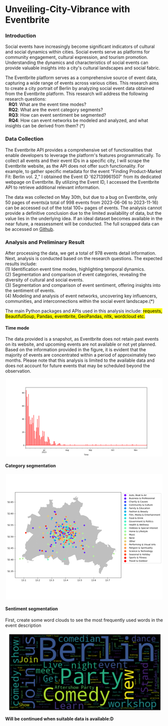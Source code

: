 # Unveiling-City-Vibrance with Eventbrite

### Introduction

Social events have increasingly become significant indicators of cultural and social dynamics within cities. Social events serve as platforms for community engagement, cultural expression, and tourism promotion. Understanding the dynamics and characteristics of social events can provide valuable insights into a city's cultural landscapes and social fabric.

The Eventbrite platform serves as a comprehensive source of event data, capturing a wide range of events across various cities. This research aims to create a city portrait of Berlin by analyzing social event data obtained from the Eventbrite platform. This research will address the following research questions:<br>
&ensp; **RQ1**: What are the event time modes? <br>
&ensp; **RQ2**: What are the event category segments? <br>
&ensp; **RQ3**: How can event sentiment be segmented? <br>
&ensp; **RQ4**: How can event networks be modeled and analyzed, and what insights can be derived from them? (*)

### Data Collection
The Eventbrite API provides a comprehensive set of functionalities that enable developers to leverage the platform's features programmatically. 
To collect all events and their event IDs in a specific city, I will scrape the Eventbrite website, as the API does not offer such functionality. For example, to gather specific metadata for the event "Finding Product-Market Fit: Berlin vol. 2," I obtained the Event ID '627139961507' from its dedicated webpage on Eventbrite. By utilizing the Event ID, I accessed the Eventbrite API to retrieve additional relevant information. 

The data was collected on May 30th, but due to a bug on Eventbrite, only 50 pages of events(a total of 998 events from 2023-06-06 to 2023-11-16) can be accessed out of the total 100+ pages of events. The analysis cannot provide a definitive conclusion due to the limited availability of data, but the value lies in the underlying idea. If an ideal dataset becomes available in the near future, a reassessment will be conducted. The full scrapped data can be accessed on [Github](https://github.com/chennnxu/eventbrite/tree/29263d81ee27797d60ee31f141c1946fd6e095eb/data).

### Analysis and Preliminary Result

After processing the data, we get a total of 978 events detail information. Next, analysis is conducted based on the research questions. The expected results include:<br>
(1) Identification event time modes, highlighting temporal dynamics.<br>
(2) Segmentation and comparison of event categories, revealing the diversity of cultural and social events.<br>
(3) Segmentation and comparison of event sentiment, offering insights into the sentiment of events.<br>
(4) Modeling and analysis of event networks, uncovering key influencers, communities, and interconnections within the social event landscape.(*)

The main Python packages and APIs used in this analysis include:
<mark>
requests, BeautifulSoup, Pandas, eventbrite, GeoPandas, nltk, wordcloud etc.
</mark>

#### Time mode
The data provided is a snapshot, as Eventbrite does not retain past events on its website, and upcoming events are not available or not yet planned. Based on the information provided in the figure, it is evident that the majority of events are concentrated within a period of approximately two months. Please note that this analysis is limited to the available data and does not account for future events that may be scheduled beyond the observation.
<div align = "center">
<img src="https://github.com/chennnxu/chennnxu.github.io/blob/5bf0f4e8e7b3441b50259f1d790e98288533a088/assets/img/eventbrite/time_mode.png" width = "500" alt="timemode" align=center />
</div>

#### Category segmentation

<div align = "center">
<img src="https://github.com/chennnxu/chennnxu.github.io/blob/5bf0f4e8e7b3441b50259f1d790e98288533a088/assets/img/eventbrite/category.png" width = "500" alt="category" align=center />
</div>

#### Sentiment segmentation

First, create some word clouds to see the most frequently used words in the event description
<div align = "center">
<img src="https://github.com/chennnxu/chennnxu.github.io/blob/5bf0f4e8e7b3441b50259f1d790e98288533a088/assets/img/eventbrite/wordcloud.png" width = "500" alt="category" align=center />
</div>

**Will be continued when suitable data is available:D**
